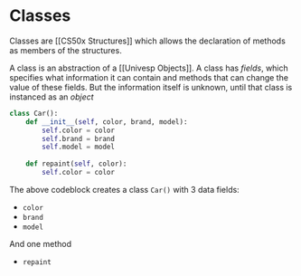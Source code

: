# Classes
Classes are [[CS50x Structures]] which allows the declaration of methods as members of the structures.

A class is an abstraction of a [[Univesp Objects]]. A class has *fields*, which specifies what information it can contain and methods that can change the value of these fields. But the information itself is unknown, until that class is instanced as an *object*

```py
class Car():
    def __init__(self, color, brand, model):
        self.color = color
        self.brand = brand
        self.model = model
    
    def repaint(self, color):
        self.color = color

```

The above codeblock creates a class `Car()` with 3 data fields:

- `color`
- `brand`
- `model`

And one method
- `repaint`
